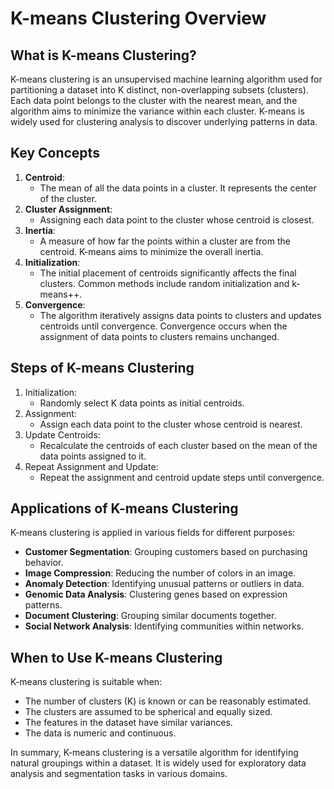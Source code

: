 # K-means Clustering Overview

## What is K-means Clustering?

K-means clustering is an unsupervised machine learning algorithm used for partitioning a dataset into K distinct, non-overlapping subsets (clusters). Each data point belongs to the cluster with the nearest mean, and the algorithm aims to minimize the variance within each cluster. K-means is widely used for clustering analysis to discover underlying patterns in data.

## Key Concepts

1. **Centroid**:
   - The mean of all the data points in a cluster. It represents the center of the cluster.
2. **Cluster Assignment**:
   - Assigning each data point to the cluster whose centroid is closest.
3. **Inertia**:
   - A measure of how far the points within a cluster are from the centroid. K-means aims to minimize the overall inertia.
4. **Initialization**:
   - The initial placement of centroids significantly affects the final clusters. Common methods include random initialization and k-means++.
5. **Convergence**:
   - The algorithm iteratively assigns data points to clusters and updates centroids until convergence. Convergence occurs when the assignment of data points to clusters remains unchanged.

## Steps of K-means Clustering

1. Initialization:
   - Randomly select K data points as initial centroids.
2. Assignment:
   - Assign each data point to the cluster whose centroid is nearest.
3. Update Centroids:
   - Recalculate the centroids of each cluster based on the mean of the data points assigned to it.
4. Repeat Assignment and Update:
   - Repeat the assignment and centroid update steps until convergence.

## Applications of K-means Clustering

K-means clustering is applied in various fields for different purposes:

 - **Customer Segmentation**: Grouping customers based on purchasing behavior.
 - **Image Compression**: Reducing the number of colors in an image.
 - **Anomaly Detection**: Identifying unusual patterns or outliers in data.
 - **Genomic Data Analysis**: Clustering genes based on expression patterns.
 - **Document Clustering**: Grouping similar documents together.
 - **Social Network Analysis**: Identifying communities within networks.

## When to Use K-means Clustering

K-means clustering is suitable when:

 - The number of clusters (K) is known or can be reasonably estimated.
 - The clusters are assumed to be spherical and equally sized.
 - The features in the dataset have similar variances.
 - The data is numeric and continuous.

In summary, K-means clustering is a versatile algorithm for identifying natural groupings within a dataset. It is widely used for exploratory data analysis and segmentation tasks in various domains.

